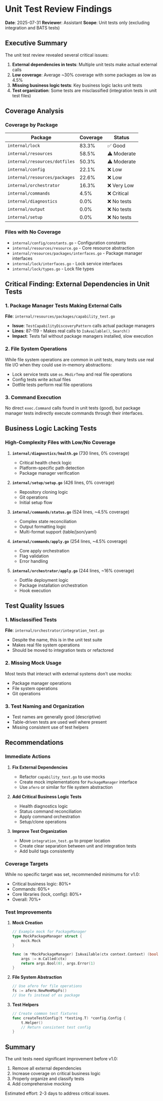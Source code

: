 # Unit Test Review Findings

**Date**: 2025-07-31
**Reviewer**: Assistant
**Scope**: Unit tests only (excluding integration and BATS tests)

## Executive Summary

The unit test review revealed several critical issues:
1. **External dependencies in tests**: Multiple unit tests make actual external calls
2. **Low coverage**: Average ~30% coverage with some packages as low as 4.5%
3. **Missing business logic tests**: Key business logic lacks unit tests
4. **Test organization**: Some tests are misclassified (integration tests in unit test files)

## Coverage Analysis

### Coverage by Package

| Package | Coverage | Status |
|---------|----------|--------|
| `internal/lock` | 83.3% | ✅ Good |
| `internal/resources` | 58.5% | ⚠️ Moderate |
| `internal/resources/dotfiles` | 50.3% | ⚠️ Moderate |
| `internal/config` | 22.1% | ❌ Low |
| `internal/resources/packages` | 22.6% | ❌ Low |
| `internal/orchestrator` | 16.3% | ❌ Very Low |
| `internal/commands` | 4.5% | ❌ Critical |
| `internal/diagnostics` | 0.0% | ❌ No tests |
| `internal/output` | 0.0% | ❌ No tests |
| `internal/setup` | 0.0% | ❌ No tests |

### Files with No Coverage

- `internal/config/constants.go` - Configuration constants
- `internal/resources/resource.go` - Core resource abstraction
- `internal/resources/packages/interfaces.go` - Package manager interfaces
- `internal/lock/interfaces.go` - Lock service interfaces
- `internal/lock/types.go` - Lock file types

## Critical Finding: External Dependencies in Unit Tests

### 1. Package Manager Tests Making External Calls

**File**: `internal/resources/packages/capability_test.go`
- **Issue**: `TestCapabilityDiscoveryPattern` calls actual package managers
- **Lines**: 87-119 - Makes real calls to `IsAvailable()`, `Search()`
- **Impact**: Tests fail without package managers installed, slow execution

### 2. File System Operations

While file system operations are common in unit tests, many tests use real file I/O when they could use in-memory abstractions:
- Lock service tests use `os.MkdirTemp` and real file operations
- Config tests write actual files
- Dotfile tests perform real file operations

### 3. Command Execution

No direct `exec.Command` calls found in unit tests (good), but package manager tests indirectly execute commands through their interfaces.

## Business Logic Lacking Tests

### High-Complexity Files with Low/No Coverage

1. **`internal/diagnostics/health.go`** (730 lines, 0% coverage)
   - Critical health check logic
   - Platform-specific path detection
   - Package manager verification

2. **`internal/setup/setup.go`** (426 lines, 0% coverage)
   - Repository cloning logic
   - Git operations
   - Initial setup flow

3. **`internal/commands/status.go`** (524 lines, ~4.5% coverage)
   - Complex state reconciliation
   - Output formatting logic
   - Multi-format support (table/json/yaml)

4. **`internal/commands/apply.go`** (254 lines, ~4.5% coverage)
   - Core apply orchestration
   - Flag validation
   - Error handling

5. **`internal/orchestrator/apply.go`** (244 lines, ~16% coverage)
   - Dotfile deployment logic
   - Package installation orchestration
   - Hook execution

## Test Quality Issues

### 1. Misclassified Tests

**File**: `internal/orchestrator/integration_test.go`
- Despite the name, this is in the unit test suite
- Makes real file system operations
- Should be moved to integration tests or refactored

### 2. Missing Mock Usage

Most tests that interact with external systems don't use mocks:
- Package manager operations
- File system operations
- Git operations

### 3. Test Naming and Organization

- Test names are generally good (descriptive)
- Table-driven tests are used well where present
- Missing consistent use of test helpers

## Recommendations

### Immediate Actions

1. **Fix External Dependencies**
   - Refactor `capability_test.go` to use mocks
   - Create mock implementations for `PackageManager` interface
   - Use `afero` or similar for file system abstraction

2. **Add Critical Business Logic Tests**
   - Health diagnostics logic
   - Status command reconciliation
   - Apply command orchestration
   - Setup/clone operations

3. **Improve Test Organization**
   - Move `integration_test.go` to proper location
   - Create clear separation between unit and integration tests
   - Add build tags consistently

### Coverage Targets

While no specific target was set, recommended minimums for v1.0:
- Critical business logic: 80%+
- Commands: 60%+
- Core libraries (lock, config): 80%+
- Overall: 70%+

### Test Improvements

1. **Mock Creation**
   ```go
   // Example mock for PackageManager
   type MockPackageManager struct {
       mock.Mock
   }

   func (m *MockPackageManager) IsAvailable(ctx context.Context) (bool, error) {
       args := m.Called(ctx)
       return args.Bool(0), args.Error(1)
   }
   ```

2. **File System Abstraction**
   ```go
   // Use afero for file operations
   fs := afero.NewMemMapFs()
   // Use fs instead of os package
   ```

3. **Test Helpers**
   ```go
   // Create common test fixtures
   func createTestConfig(t *testing.T) *config.Config {
       t.Helper()
       // Return consistent test config
   }
   ```

## Summary

The unit tests need significant improvement before v1.0:
1. Remove all external dependencies
2. Increase coverage on critical business logic
3. Properly organize and classify tests
4. Add comprehensive mocking

Estimated effort: 2-3 days to address critical issues.
